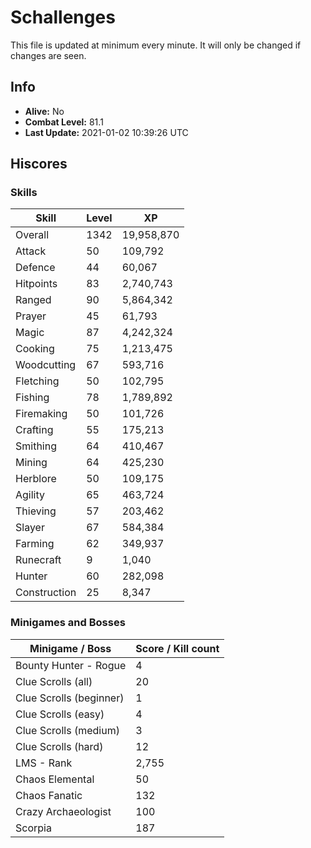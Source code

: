 # Schallenges

This file is updated at minimum every minute. It will only be changed if changes are seen.

## Info

 - **Alive:** No
 - **Combat Level:** 81.1
 - **Last Update:** 2021-01-02 10:39:26 UTC

## Hiscores

### Skills

| Skill | Level | XP |
|--|--|--|
| Overall | 1342 | 19,958,870 |
| Attack | 50 | 109,792 |
| Defence | 44 | 60,067 |
| Hitpoints | 83 | 2,740,743 |
| Ranged | 90 | 5,864,342 |
| Prayer | 45 | 61,793 |
| Magic | 87 | 4,242,324 |
| Cooking | 75 | 1,213,475 |
| Woodcutting | 67 | 593,716 |
| Fletching | 50 | 102,795 |
| Fishing | 78 | 1,789,892 |
| Firemaking | 50 | 101,726 |
| Crafting | 55 | 175,213 |
| Smithing | 64 | 410,467 |
| Mining | 64 | 425,230 |
| Herblore | 50 | 109,175 |
| Agility | 65 | 463,724 |
| Thieving | 57 | 203,462 |
| Slayer | 67 | 584,384 |
| Farming | 62 | 349,937 |
| Runecraft | 9 | 1,040 |
| Hunter | 60 | 282,098 |
| Construction | 25 | 8,347 |

### Minigames and Bosses

| Minigame / Boss | Score / Kill count |
|--|--|
| Bounty Hunter - Rogue | 4 |
| Clue Scrolls (all) | 20 |
| Clue Scrolls (beginner) | 1 |
| Clue Scrolls (easy) | 4 |
| Clue Scrolls (medium) | 3 |
| Clue Scrolls (hard) | 12 |
| LMS - Rank | 2,755 |
| Chaos Elemental | 50 |
| Chaos Fanatic | 132 |
| Crazy Archaeologist | 100 |
| Scorpia | 187 |
